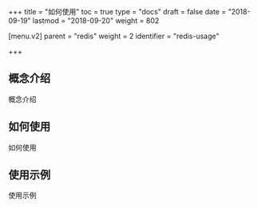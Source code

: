 +++
title = "如何使用"
toc = true
type = "docs"
draft = false
date = "2018-09-19"
lastmod = "2018-09-20"
weight = 802

[menu.v2]
  parent = "redis"
  weight = 2
  identifier = "redis-usage"

+++

## 概念介绍

概念介绍

## 如何使用

如何使用

## 使用示例

使用示例
